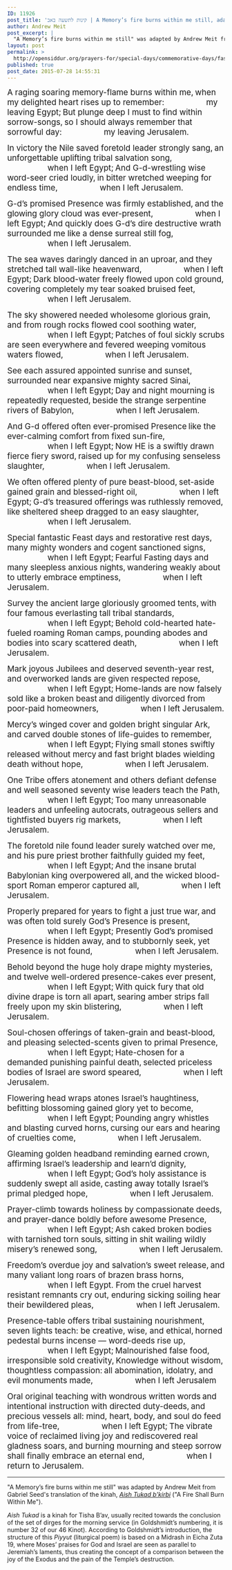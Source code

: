 ```yaml
---
ID: 11926
post_title: 'קינות לתשעה באב | A Memory’s fire burns within me still, adapted from &#8220;Esh Tukad b&#8217;kirbi&#8221; by Andrew Meit'
author: Andrew Meit
post_excerpt: |
  "A Memory’s fire burns within me still" was adapted by Andrew Meit from Gabriel Seed's translation of the kinah, <em><a href="http://opensiddur.org/special-days/commemorative-days/fast-days/tisha-bav/esh-tukad-bkirbi-a-fire-shall-burn-within-me-translated-by-gabriel-seed/">Aish Tukad b'kirbi</a></em> ("A Fire Shall Burn Within Me").
layout: post
permalink: >
  http://opensiddur.org/prayers-for/special-days/commemorative-days/fast-days/tisha-bav/a-memorys-fire-burns-within-me-still-adapted-from-the-kinah-esh-tukad-bkirbi-by-andrew-meit/
published: true
post_date: 2015-07-28 14:55:31
---
```

<span style="font-size: 14pt;">A raging soaring memory-flame burns within me,</span>
<span style="font-size: 14pt;"> when my delighted heart rises up to remember:</span>
<span style="padding-left: 5em; font-size: 14pt;"> my leaving Egypt;</span>
<span style="font-size: 14pt;"> But plunge deep I must to find within sorrow-songs,</span>
<span style="font-size: 14pt;"> so I should always remember that sorrowful day:</span>
<span style="padding-left: 5em; font-size: 14pt;"> my leaving Jerusalem.</span>

<span style="font-size: 14pt;">In victory the Nile saved foretold leader strongly sang,</span>
<span style="font-size: 14pt;"> an unforgettable uplifting tribal salvation song,</span>
<span style="padding-left: 5em; font-size: 14pt;"> when I left Egypt;</span>
<span style="font-size: 14pt;"> And G-d-wrestling wise word-seer cried loudly,</span>
<span style="font-size: 14pt;"> in bitter wretched weeping for endless time,</span>
<span style="padding-left: 5em; font-size: 14pt;"> when I left Jerusalem.</span>

<span style="font-size: 14pt;">G-d’s promised Presence was firmly established,</span>
<span style="font-size: 14pt;"> and the glowing glory cloud was ever-present,</span>
<span style="padding-left: 5em; font-size: 14pt;"> when I left Egypt;</span>
<span style="font-size: 14pt;"> And quickly does G-d’s dire destructive wrath</span>
<span style="font-size: 14pt;"> surrounded me like a dense surreal still fog,</span>
<span style="padding-left: 5em; font-size: 14pt;"> when I left Jerusalem.</span>

<span style="font-size: 14pt;">The sea waves daringly danced in an uproar,</span>
<span style="font-size: 14pt;"> and they stretched tall wall-like heavenward,</span>
<span style="padding-left: 5em; font-size: 14pt;"> when I left Egypt;</span>
<span style="font-size: 14pt;"> Dark blood-water freely flowed upon cold ground,</span>
<span style="font-size: 14pt;"> covering completely my tear soaked bruised feet,</span>
<span style="padding-left: 5em; font-size: 14pt;"> when I left Jerusalem.</span>

<span style="font-size: 14pt;">The sky showered needed wholesome glorious grain,</span>
<span style="font-size: 14pt;"> and from rough rocks flowed cool soothing water,</span>
<span style="padding-left: 5em; font-size: 14pt;"> when I left Egypt;</span>
<span style="font-size: 14pt;"> Patches of foul sickly scrubs are seen everywhere</span>
<span style="font-size: 14pt;"> and fevered weeping vomitous waters flowed,</span>
<span style="padding-left: 5em; font-size: 14pt;"> when I left Jerusalem.</span>

<span style="font-size: 14pt;">See each assured appointed sunrise and sunset,</span>
<span style="font-size: 14pt;"> surrounded near expansive mighty sacred Sinai,</span>
<span style="padding-left: 5em; font-size: 14pt;"> when I left Egypt;</span>
<span style="font-size: 14pt;"> Day and night mourning is repeatedly requested,</span>
<span style="font-size: 14pt;"> beside the strange serpentine rivers of Babylon,</span>
<span style="padding-left: 5em; font-size: 14pt;"> when I left Jerusalem.</span>

<span style="font-size: 14pt;">And G-d offered often ever-promised Presence</span>
<span style="font-size: 14pt;"> like the ever-calming comfort from fixed sun-fire,</span>
<span style="padding-left: 5em; font-size: 14pt;"> when I left Egypt;</span>
<span style="font-size: 14pt;"> Now HE is a swiftly drawn fierce fiery sword,</span>
<span style="font-size: 14pt;"> raised up for my confusing senseless slaughter,</span>
<span style="padding-left: 5em; font-size: 14pt;"> when I left Jerusalem.</span>

<span style="font-size: 14pt;">We often offered plenty of pure beast-blood,</span>
<span style="font-size: 14pt;"> set-aside gained grain and blessed-right oil,</span>
<span style="padding-left: 5em; font-size: 14pt;"> when I left Egypt;</span>
<span style="font-size: 14pt;"> G-d’s treasured offerings was ruthlessly removed,</span>
<span style="font-size: 14pt;"> like sheltered sheep dragged to an easy slaughter,</span>
<span style="padding-left: 5em; font-size: 14pt;"> when I left Jerusalem.</span>

<span style="font-size: 14pt;">Special fantastic Feast days and restorative rest days,</span>
<span style="font-size: 14pt;"> many mighty wonders and cogent sanctioned signs,</span>
<span style="padding-left: 5em; font-size: 14pt;"> when I left Egypt;</span>
<span style="font-size: 14pt;"> Fearful Fasting days and many sleepless anxious nights,</span>
<span style="font-size: 14pt;"> wandering weakly about to utterly embrace emptiness,</span>
<span style="padding-left: 5em; font-size: 14pt;"> when I left Jerusalem.</span>

<span style="font-size: 14pt;">Survey the ancient large gloriously groomed tents,</span>
<span style="font-size: 14pt;"> with four famous everlasting tall tribal standards,</span>
<span style="padding-left: 5em; font-size: 14pt;"> when I left Egypt;</span>
<span style="font-size: 14pt;"> Behold cold-hearted hate-fueled roaming Roman camps,</span>
<span style="font-size: 14pt;"> pounding abodes and bodies into scary scattered death,</span>
<span style="padding-left: 5em; font-size: 14pt;"> when I left Jerusalem.</span>

<span style="font-size: 14pt;">Mark joyous Jubilees and deserved seventh-year rest,</span>
<span style="font-size: 14pt;"> and overworked lands are given respected repose,</span>
<span style="padding-left: 5em; font-size: 14pt;"> when I left Egypt;</span>
<span style="font-size: 14pt;"> Home-lands are now falsely sold like a broken beast</span>
<span style="font-size: 14pt;"> and diligently divorced from poor-paid homeowners,</span>
<span style="padding-left: 5em; font-size: 14pt;"> when I left Jerusalem.</span>

<span style="font-size: 14pt;">Mercy’s winged cover and golden bright singular Ark,</span>
<span style="font-size: 14pt;"> and carved double stones of life-guides to remember,</span>
<span style="padding-left: 5em; font-size: 14pt;"> when I left Egypt;</span>
<span style="font-size: 14pt;"> Flying small stones swiftly released without mercy</span>
<span style="font-size: 14pt;"> and fast bright blades wielding death without hope,</span>
<span style="padding-left: 5em; font-size: 14pt;"> when I left Jerusalem.</span>

<span style="font-size: 14pt;">One Tribe offers atonement and others defiant defense</span>
<span style="font-size: 14pt;"> and well seasoned seventy wise leaders teach the Path,</span>
<span style="padding-left: 5em; font-size: 14pt;"> when I left Egypt;</span>
<span style="font-size: 14pt;"> Too many unreasonable leaders and unfeeling autocrats,</span>
<span style="font-size: 14pt;"> outrageous sellers and tightfisted buyers rig markets,</span>
<span style="padding-left: 5em; font-size: 14pt;"> when I left Jerusalem.</span>

<span style="font-size: 14pt;">The foretold nile found leader surely watched over me,</span>
<span style="font-size: 14pt;"> and his pure priest brother faithfully guided my feet,</span>
<span style="padding-left: 5em; font-size: 14pt;"> when I left Egypt;</span>
<span style="font-size: 14pt;"> And the insane brutal Babylonian king overpowered all,</span>
<span style="font-size: 14pt;"> and the wicked blood-sport Roman emperor captured all,</span>
<span style="padding-left: 5em; font-size: 14pt;"> when I left Jerusalem.</span>

<span style="font-size: 14pt;">Properly prepared for years to fight a just true war,</span>
<span style="font-size: 14pt;"> and was often told surely God’s Presence is present,</span>
<span style="padding-left: 5em; font-size: 14pt;"> when I left Egypt;
Presently God’s promised Presence is hidden away,
and to stubbornly seek, yet Presence is not found,
<span style="padding-left: 5em;">when I left Jerusalem.</span></span>

<span style="font-size: 14pt;">Behold beyond the huge holy drape mighty mysteries,</span>
<span style="font-size: 14pt;"> and twelve well-ordered presence-cakes ever present,</span>
<span style="padding-left: 5em; font-size: 14pt;"> when I left Egypt;</span>
<span style="font-size: 14pt;"> With quick fury that old divine drape is torn all apart,</span>
<span style="font-size: 14pt;"> searing amber strips fall freely upon my skin blistering,</span>
<span style="padding-left: 5em; font-size: 14pt;"> when I left Jerusalem.</span>

<span style="font-size: 14pt;">Soul-chosen offerings of taken-grain and beast-blood,</span>
<span style="font-size: 14pt;"> and pleasing selected-scents given to primal Presence,</span>
<span style="padding-left: 5em; font-size: 14pt;"> when I left Egypt;</span>
<span style="font-size: 14pt;"> Hate-chosen for a demanded punishing painful death,</span>
<span style="font-size: 14pt;"> selected priceless bodies of Israel are sword speared,</span>
<span style="padding-left: 5em; font-size: 14pt;"> when I left Jerusalem.</span>

<span style="font-size: 14pt;">Flowering head wraps atones Israel’s haughtiness,</span>
<span style="font-size: 14pt;"> befitting blossoming gained glory yet to become,</span>
<span style="padding-left: 5em; font-size: 14pt;"> when I left Egypt;</span>
<span style="font-size: 14pt;"> Pounding angry whistles and blasting curved horns,</span>
<span style="font-size: 14pt;"> cursing our ears and hearing of cruelties come,</span>
<span style="padding-left: 5em; font-size: 14pt;"> when I left Jerusalem.</span>

<span style="font-size: 14pt;">Gleaming golden headband reminding earned crown,</span>
<span style="font-size: 14pt;"> affirming Israel’s leadership and learn’d dignity,</span>
<span style="padding-left: 5em; font-size: 14pt;"> when I left Egypt;</span>
<span style="font-size: 14pt;"> God’s holy assistance is suddenly swept all aside,</span>
<span style="font-size: 14pt;"> casting away totally Israel’s primal pledged hope,</span>
<span style="padding-left: 5em; font-size: 14pt;"> when I left Jerusalem.</span>

<span style="font-size: 14pt;">Prayer-climb towards holiness by compassionate deeds,</span>
<span style="font-size: 14pt;"> and prayer-dance boldly before awesome Presence,</span>
<span style="padding-left: 5em; font-size: 14pt;"> when I left Egypt;</span>
<span style="font-size: 14pt;"> Ash caked broken bodies with tarnished torn souls,</span>
<span style="font-size: 14pt;"> sitting in shit wailing wildly misery’s renewed song,</span>
<span style="padding-left: 5em; font-size: 14pt;"> when I left Jerusalem.</span>

<span style="font-size: 14pt;">Freedom’s overdue joy and salvation’s sweet release,</span>
<span style="font-size: 14pt;"> and many valiant long roars of brazen brass horns,</span>
<span style="padding-left: 5em; font-size: 14pt;"> when I left Egypt.
From the cruel harvest resistant remnants cry out,
enduring sicking soiling hear their bewildered pleas,
<span style="padding-left: 5em;">when I left Jerusalem.</span></span>

<span style="font-size: 14pt;">Presence-table offers tribal sustaining nourishment,</span>
<span style="font-size: 14pt;"> seven lights teach: be creative, wise, and ethical,</span>
<span style="font-size: 14pt;"> horned pedestal burns incense — word-deeds rise up,</span>
<span style="padding-left: 5em; font-size: 14pt;"> when I left Egypt;</span>
<span style="font-size: 14pt;"> Malnourished false food, irresponsible sold creativity,</span>
<span style="font-size: 14pt;"> Knowledge without wisdom, thoughtless compassion:</span>
<span style="font-size: 14pt;"> all abomination, idolatry, and evil monuments made,</span>
<span style="padding-left: 5em; font-size: 14pt;"> when I left Jerusalem</span>

<span style="font-size: 14pt;">Oral original teaching with wondrous written words</span>
<span style="font-size: 14pt;"> and intentional instruction with directed duty-deeds,</span>
<span style="font-size: 14pt;"> and precious vessels all: mind, heart, body, and soul do feed from life-tree,</span>
<span style="padding-left: 5em; font-size: 14pt;"> when I left Egypt;</span>
<span style="font-size: 14pt;"> The vibrate voice of reclaimed living joy and rediscovered real gladness soars,</span>
<span style="font-size: 14pt;"> and burning mourning and steep sorrow shall finally embrace an eternal end,</span>
<span style="padding-left: 5em; font-size: 14pt;"> when I return to Jerusalem.</span>

<hr />

"A Memory’s fire burns within me still" was adapted by Andrew Meit from Gabriel Seed's translation of the kinah, <em><a href="http://opensiddur.org/special-days/commemorative-days/fast-days/tisha-bav/esh-tukad-bkirbi-a-fire-shall-burn-within-me-translated-by-gabriel-seed/">Aish Tukad b'kirbi</a></em> ("A Fire Shall Burn Within Me").

<em>Aish Tukad</em> is a kinah for Tisha B’av, usually recited towards the conclusion of the set of dirges for the morning service (in Goldshmidt’s numbering, it is number 32 of our 46 Kinot). According to Goldshmidt’s introduction, the structure of this <em>Piyyut</em> (liturgical poem) is based on a Midrash in Eicha Zuta 19, where Moses’ praises for God and Israel are seen as parallel to Jeremiah’s laments, thus creating the concept of a comparison between the joy of the Exodus and the pain of the Temple’s destruction.